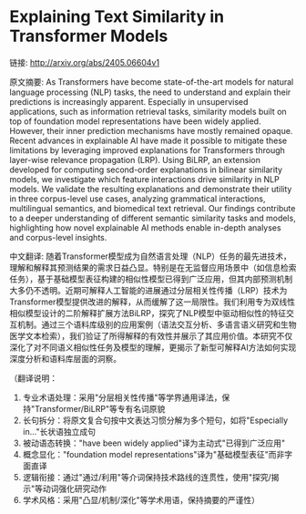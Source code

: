 # Explaining Text Similarity in Transformer Models

链接: http://arxiv.org/abs/2405.06604v1

原文摘要:
As Transformers have become state-of-the-art models for natural language
processing (NLP) tasks, the need to understand and explain their predictions is
increasingly apparent. Especially in unsupervised applications, such as
information retrieval tasks, similarity models built on top of foundation model
representations have been widely applied. However, their inner prediction
mechanisms have mostly remained opaque. Recent advances in explainable AI have
made it possible to mitigate these limitations by leveraging improved
explanations for Transformers through layer-wise relevance propagation (LRP).
Using BiLRP, an extension developed for computing second-order explanations in
bilinear similarity models, we investigate which feature interactions drive
similarity in NLP models. We validate the resulting explanations and
demonstrate their utility in three corpus-level use cases, analyzing
grammatical interactions, multilingual semantics, and biomedical text
retrieval. Our findings contribute to a deeper understanding of different
semantic similarity tasks and models, highlighting how novel explainable AI
methods enable in-depth analyses and corpus-level insights.

中文翻译:
随着Transformer模型成为自然语言处理（NLP）任务的最先进技术，理解和解释其预测结果的需求日益凸显。特别是在无监督应用场景中（如信息检索任务），基于基础模型表征构建的相似性模型已得到广泛应用，但其内部预测机制大多仍不透明。近期可解释人工智能的进展通过分层相关性传播（LRP）技术为Transformer模型提供改进的解释，从而缓解了这一局限性。我们利用专为双线性相似模型设计的二阶解释扩展方法BiLRP，探究了NLP模型中驱动相似性的特征交互机制。通过三个语料库级别的应用案例（语法交互分析、多语言语义研究和生物医学文本检索），我们验证了所得解释的有效性并展示了其应用价值。本研究不仅深化了对不同语义相似性任务及模型的理解，更揭示了新型可解释AI方法如何实现深度分析和语料库层面的洞察。

（翻译说明：
1. 专业术语处理：采用"分层相关性传播"等学界通用译法，保持"Transformer/BiLRP"等专有名词原貌
2. 长句拆分：将原文复合句按中文表达习惯分解为多个短句，如将"Especially in..."长状语独立成句
3. 被动语态转换："have been widely applied"译为主动式"已得到广泛应用"
4. 概念显化："foundation model representations"译为"基础模型表征"而非字面直译
5. 逻辑衔接：通过"通过/利用"等介词保持技术路线的连贯性，使用"探究/揭示"等动词强化研究动作
6. 学术风格：采用"凸显/机制/深化"等学术用语，保持摘要的严谨性）
